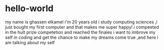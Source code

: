 # hello-world
my name is ghassen elkamel i'm 20 years old i study computing sciences ,i just bought my first computer and that makes me super happy!.i compeeted in the hult prize competetion and reached the finales i want to imbrove my self in coding and get the chance to make my dreams come true ,and here i am talking about my self

